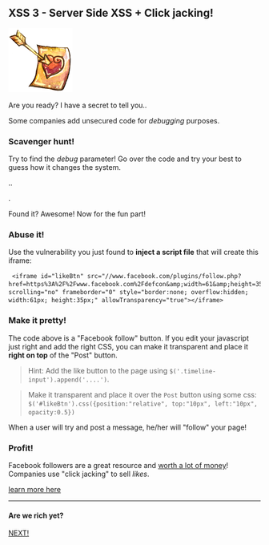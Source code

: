 XSS 3 - Server Side XSS + Click jacking!
----------------------------------------

![image](img/Fav.png)

Are you ready? I have a secret to tell you..

Some companies add unsecured code for *debugging* purposes.

### Scavenger hunt!

Try to find the *debug* parameter! Go over the code and try your best to guess how it changes the system.

.. 

.

Found it? Awesome! Now for the fun part!

### Abuse it!

Use the vulnerability you just found to **inject a script file** that will create this iframe:

```
 <iframe id="likeBtn" src="//www.facebook.com/plugins/follow.php?href=https%3A%2F%2Fwww.facebook.com%2Fdefcon&amp;width=61&amp;height=35&amp;colorscheme=light&amp;layout=button&amp;show_faces=false" scrolling="no" frameborder="0" style="border:none; overflow:hidden; width:61px; height:35px;" allowTransparency="true"></iframe>
```

### Make it pretty!

The code above is a "Facebook follow" button. If you edit your javascript just right and add the right CSS, you can make it transparent and place it **right on top** of the "Post" button.

> Hint: Add the like button to the page using `$('.timeline-input').append('....')`.

> Make it transparent and place it over the `Post` button using some css: `$('#likeBtn').css({position:"relative", top:"10px", left:"10px", opacity:0.5})`

When a user will try and post a message, he/her will "follow" your page!

### Profit!
Facebook followers are a great resource and [worth a lot of money](https://boostlikes.com/facebook-likes)! Companies use "click jacking" to sell *likes*.

[learn more here](http://www.slideshare.net/embyte/new-insights-into-clickjacking)

- - - 
#### Are we rich yet?
[NEXT!](07-XSS3-defence.md)